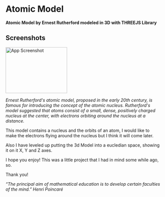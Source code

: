 # Atomic Model

**Atomic Model by Ernest Rutherford modeled in 3D with THREEJS Library**

## Screenshots
<img src="https://upload.wikimedia.org/wikipedia/commons/thumb/9/92/Rutherford_atom.svg/1024px-Rutherford_atom.svg.png" alt="App Screenshot" width="200" height="150">

*Ernest Rutherford's atomic model, proposed in the early 20th century, is famous for introducing the concept of the atomic nucleus. Rutherford's model suggested that atoms consist of a small, dense, positively charged nucleus at the center, with electrons orbiting around the nucleus at a distance.*

This model contains a nucleus and the orbits of an atom, I would like to make the electrons flying around the nucleus but I think it will come later.

Also I have leveled up putting the 3d Model into a eucledian space, showing it on it X, Y and Z axes. 

I hope you enjoy! This was a little project that I had in mind some while ago, so. 

Thank you! 

*“The principal aim of mathematical education is to develop certain faculties of the mind.”*
*Henri Poincaré*
